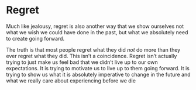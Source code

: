 # Regret

Much like jealousy, regret is also another way that we show ourselves not what we wish we could have done in the past, but what we absolutely need to create going forward.
  
The truth is that most people regret what they did *not* do more than they ever regret what they did. This isn’t a coincidence. Regret isn’t actually trying to just make us feel bad that we didn’t live up to our own expectations. It is trying to motivate us to live up to them going forward. It is trying to show us what it is absolutely imperative to change in the future and what we really care about experiencing before we die